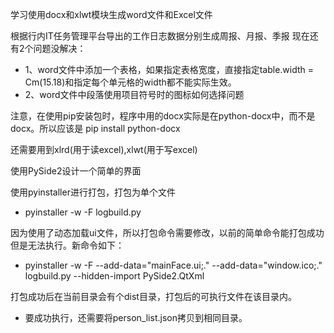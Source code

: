 学习使用docx和xlwt模块生成word文件和Excel文件

根据行内IT任务管理平台导出的工作日志数据分别生成周报、月报、季报 现在还有2个问题没解决： 
  * 1、word文件中添加一个表格，如果指定表格宽度，直接指定table.width = Cm(15.18)和指定每个单元格的width都不能实际生效。
  * 2、word文件中段落使用项目符号时的图标如何选择问题

注意，在使用pip安装包时，程序中用的docx实际是在python-docx中，而不是docx。所以应该是
pip install python-docx

还需要用到xlrd(用于读excel),xlwt(用于写excel)

使用PySide2设计一个简单的界面

使用pyinstaller进行打包，打包为单个文件
  * pyinstaller -w -F logbuild.py
  
  因为使用了动态加载ui文件，所以打包命令需要修改，以前的简单命令能打包成功但是无法执行。新命令如下：
  * pyinstaller -w -F --add-data="mainFace.ui;." --add-data="window.ico;." logbuild.py --hidden-import PySide2.QtXml
  
打包成功后在当前目录会有个dist目录，打包后的可执行文件在该目录内。
* 要成功执行，还需要将person_list.json拷贝到相同目录。
